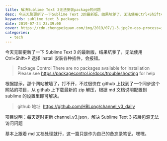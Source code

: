 ```yaml
---
title: 解决Sublime Text 3无法安装package的问题
desc: 今天无聊更新了一下Sublime Text 3的最新版，结果坑爹了，无法使用Ctrl+Shift+P选择install安装各种插件，会报错 Package Control There are no packages available for installation Please see https://packagecontrol.io/docs/troubleshooting for help
keywords: sublime text 3 packages
date: 2019-07-24 23:39:00
cover: https://cdn.chengpeiquan.com/img/2019/07/1-3.jpg?x-oss-process=image/interlace,1
categories:
  - tech
---
```


今天无聊更新了一下 Sublime Text 3 的最新版，结果坑爹了，无法使用 Ctrl+Shift+P 选择 install 安装各种插件，会报错。

> Package Control There are no packages available for installation Please see https://packagecontrol.io/docs/troubleshooting for help

根据提示，那个网站被墙了，打不开，不过很快在 github 上找到了一个同步这个网站的项目，从 github 上下载最新的 zip 解压，根据 md 文档说明配置到 sublime 的设置里即可解决。

> github 地址  https://github.com/HBLong/channel_v3_daily

项目说明：每天定时更新 channel_v3.json，解决 Sublime Text 3 拓展包源无法访问问题

基本上跟着 md 文档处理就行，这一篇只是作为自己的备忘录笔记，嘿嘿。
